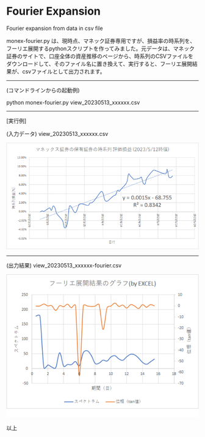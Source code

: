 # Fourier Expansion
Fourier expansion from data in csv file


monex-fourier.py は、現時点、マネック証券専用ですが、損益率の時系列を、フーリエ展開するpythonスクリプトを作ってみました。元データは、マネック証券のサイトで、口座全体の資産推移のページから、時系列のCSVファイルをダウンロードして、そのファイル名に置き換えて、実行すると、フーリエ展開結果が、csvファイルとして出力されます。

---

(コマンドラインからの起動例)

python monex-fourier.py view_20230513_xxxxxx.csv

---
[実行例]

(入力データ) view_20230513_xxxxxx.csv

![入力データ](./2023051401.png)

---

(出力結果) view_20230513_xxxxxx-fourier.csv

![出力結果](./2023051402.png)

以上

